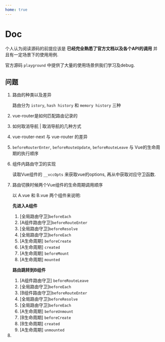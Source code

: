 ```yaml
---
home: true
---
```


# Doc

个人认为阅读源码的前提应该是 **已经完全熟悉了官方文档以及各个API的调用** 并且有一定场景下的使用用例.

官方源码 `playground` 中提供了大量的使用场景供我们学习及debug.



## 问题

1. 路由的种类以及差异

   路由分为 `istory`, `hash history` 和 `memory history` 三种

   

2. vue-router是如何匹配路由记录的

3. 如何取消导航 | 取消导航的几种方式

4. vue-router-next 与 vue-router 的差异

5. `beforeRouterEnter`, `beforeRouteUpdate`, `beforeRouteLeave` 与 Vue的生命周期的执行顺序

6. 组件内路由守卫的实现

   读取Vue组件的 `__vccOpts` 来获取vue的options, 再从中获取对应守卫函数.

7. 路由切换时候两个Vue组件的生命周期调用顺序

   以 A.vue 和 B.vue 两个组件来说明:

   **先进入A组件**

   1. [全局路由守卫]`beforeEach`
   2. [A组件路由守卫]`beforeRouteEnter`
   3. [全局路由守卫]`beforeResolve`
   4. [全局路由守卫]`beforeEach`
   5. [A生命周期] `beforeCreate`
   6. [A生命周期] `created`
   7. [A生命周期] `beforeMount`
   8. [A生命周期] `mounted`

   **路由跳转到B组件**

   1. [A组件路由守卫] `beforeRouteLeave`
   2. [全局路由守卫]`beforeEach`
   3. [B组件路由守卫]`beforeRouteEnter`
   4. [全局路由守卫]`beforeResolve`
   5. [全局路由守卫]`beforeEach`
   6. [A生命周期] `beforeUnmount`
   7. [B生命周期] `beforeCreate`
   8. [B生命周期] `created`
   9. [A生命周期] `unmounted`

8. 




